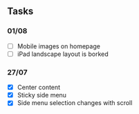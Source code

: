 ## Tasks

### 01/08

- [ ] Mobile images on homepage
- [ ] iPad landscape layout is borked

### 27/07

- [x] Center content
- [x] Sticky side menu
- [x] Side menu selection changes with scroll
